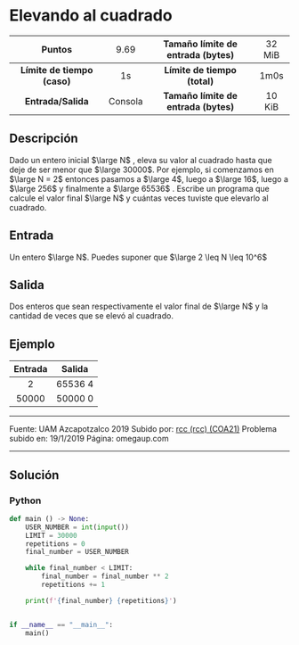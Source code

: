 # Elevando al cuadrado

|           Puntos          |<span style="font-weight: normal;">9.69</span>|  Tamaño límite de entrada (bytes)  |<span style="font-weight: normal;">32 MiB</span>|
|      :------------:       |               :------------:                 |           :------------:           | :------------: |
|**Límite de tiempo (caso)**|                     1s                       |    **Límite de tiempo (total)**    |      1m0s      |
|     **Entrada/Salida**    |                  Consola                     |**Tamaño límite de entrada (bytes)**|     10 KiB     |


## Descripción
Dado un entero inicial $\large N$ , eleva su valor al cuadrado hasta que deje de ser menor que $\large 30000$. Por ejemplo, si comenzamos en $\large N = 2$ entonces pasamos a $\large 4$, luego a $\large 16$, luego a $\large 256$ y finalmente a $\large 65536$ . Escribe un programa que calcule el valor final $\large N$ y cuántas veces tuviste que elevarlo al cuadrado.

## Entrada
Un entero $\large N$. Puedes suponer que $\large 2 \leq N \leq 10^6$

## Salida
Dos enteros que sean respectivamente el valor final de $\large N$ y la cantidad de veces que se elevó al cuadrado.

## Ejemplo
<table style="text-align: center;" >
    <thead>
        <tr>
            <th>Entrada</th>
            <th>Salida</th>
        </tr>
    </thead>
    <tbody>
        <tr>
            <td>2</td>
            <td>65536 4</td>
        </tr>
        <tr>
            <td>50000</td>
            <td>50000 0</td>
        </tr>
    </tbody>
</table>

------------

Fuente: UAM Azcapotzalco 2019
Subido por: [rcc (rcc) (COA21)](https://omegaup.com/profile/rcc/ "rcc (rcc) (COA21)")
Problema subido en: 19/1/2019
Página: omegaup.com

------------

## Solución
### Python
```py
def main () -> None:
    USER_NUMBER = int(input())
    LIMIT = 30000
    repetitions = 0
    final_number = USER_NUMBER

    while final_number < LIMIT:
        final_number = final_number ** 2
        repetitions += 1

    print(f'{final_number} {repetitions}')


if __name__ == "__main__":
    main()
```